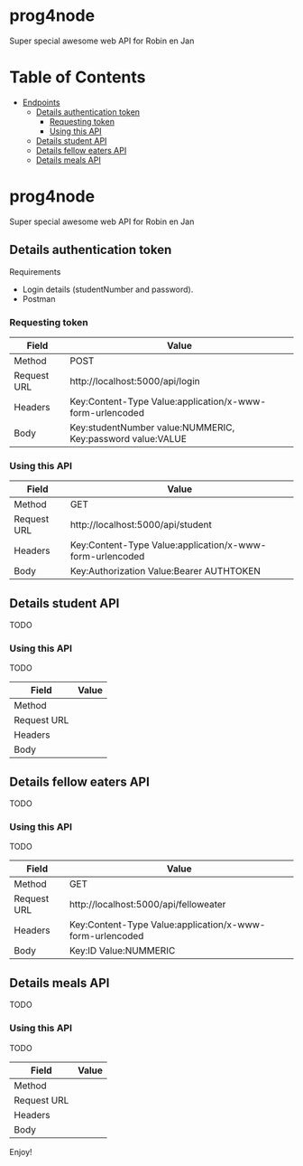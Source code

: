 # prog4node
Super special awesome web API for Robin en Jan
  
# Table of Contents
- [Endpoints](#endpoints)
  - [Details authentication token](#details-authentication-token)
    - [Requesting token](#requesting-token)
    - [Using this API](#using-this-api)
  - [Details student API](#details-student-api)
  - [Details fellow eaters API](#details-fellow-eaters-api)
  - [Details meals API](#details-meals-api)


# prog4node
Super special awesome web API for Robin en Jan

## Details authentication token
Requirements
- Login details (studentNumber and password).
- Postman

### Requesting token
| Field       | Value                                                        |
| ----------- | ------------------------------------------------------------ |
| Method      | POST                                                         |
| Request URL | http://localhost:5000/api/login                              |
| Headers     | Key:Content-Type Value:application/x-www-form-urlencoded     |
| Body        | Key:studentNumber value:NUMMERIC, Key:password value:VALUE   |

### Using this API
| Field       | Value                                                        |
| ----------- | ------------------------------------------------------------ |
| Method      | GET                                                          |
| Request URL | http://localhost:5000/api/student                            |
| Headers     | Key:Content-Type Value:application/x-www-form-urlencoded     |
| Body        | Key:Authorization Value:Bearer AUTHTOKEN                     |


## Details student API
TODO

### Using this API
TODO

| Field       | Value                                                        |
| ----------- | ------------------------------------------------------------ |
| Method      |                                                              |
| Request URL |                                                              |
| Headers     |                                                              |
| Body        |                                                              |


## Details fellow eaters API
TODO

### Using this API
TODO

| Field       | Value                                                        |
| ----------- | ------------------------------------------------------------ |
| Method      | GET                                                          |
| Request URL | http://localhost:5000/api/felloweater                        |
| Headers     | Key:Content-Type Value:application/x-www-form-urlencoded     |
| Body        | Key:ID Value:NUMMERIC                                        |

## Details meals API
TODO

### Using this API
TODO

| Field       | Value                                                        |
| ----------- | ------------------------------------------------------------ |
| Method      |                                                              |
| Request URL |                                                              |
| Headers     |                                                              |
| Body        |                                                              |

Enjoy!